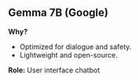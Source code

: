 <!-- Source: Docs/GEMMA_7B_MODEL_INFO.md -->
## Gemma 7B (Google)

**Why?**

*   Optimized for dialogue and safety.
*   Lightweight and open-source.

**Role:** User interface chatbot
